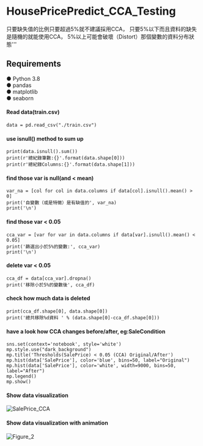 # HousePricePredict_CCA_Testing
只要缺失值的比例只要超過5%就不建議採用CCA，
只要5%以下而且資料的缺失是隨機的就能使用CCA，
5%以上可能會破壞（Distort）那個變數的資料分布狀態'''


## Requirements
● Python 3.8    
● pandas  
● matplotlib    
● seaborn


#### Read data(train.csv)
    data = pd.read_csv("./train.csv")


#### use isnull() method to sum up
    print(data.isnull().sum())
    print(r'總紀錄筆數:{}'.format(data.shape[0]))
    print(r'總紀錄Columns:{}'.format(data.shape[1]))


#### find those var is null(and < mean)
    var_na = [col for col in data.columns if data[col].isnull().mean() > 0]
    print('自變數（或是特徵）是有缺值的', var_na)
    print('\n')


#### find those var < 0.05
    cca_var = [var for var in data.columns if data[var].isnull().mean() < 0.05]
    print('篩選出小於5%的變數:', cca_var)
    print('\n')


#### delete var < 0.05
    cca_df = data[cca_var].dropna()
    print('移除小於5%的變數後', cca_df)


#### check how much data is deleted
    print(cca_df.shape[0], data.shape[0])
    print('總共移除%d資料 ' % (data.shape[0]-cca_df.shape[0]))


#### have a look how CCA changes before/after, eg:SaleCondition
    sns.set(context='notebook', style='white')
    mp.style.use("dark_background")
    mp.title('Thresholds(SalePrice) < 0.05 (CCA) Original/After')
    mp.hist(data['SalePrice'], color='blue', bins=50, label="Original")
    mp.hist(data['SalePrice'], color='white', width=9000, bins=50, label="After")
    mp.legend()
    mp.show()


#### Show data visualization
![SalePrice_CCA](https://user-images.githubusercontent.com/70878758/133231024-f45991da-c5b0-45fd-a0a2-968f9f55a0dc.png)

#### Show data visualization with animation
![Figure_2](https://user-images.githubusercontent.com/70878758/133233483-e27ad6e0-7bfb-4e22-848e-5291eb90ea87.gif)
